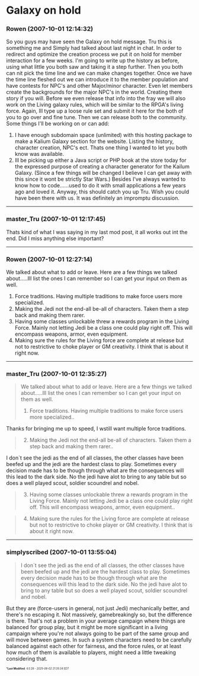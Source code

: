 # Galaxy on hold

### **Rowen** (2007-10-01 12:14:32)

So you guys may have seen the Galaxy on hold message. Tru this is something me and Simply had talked about last night in chat. In order to redirect and optimize the creation process we put it on hold for member interaction for a few weeks.
I'm going to write up the history as before, using what little you both saw and taking it a step further. Then you both can nit pick the time line and we can make changes together. Once we have the time line fleshed out we can introduce it to the member population and have contests for NPC's and other Major/minor character. Even let members create the backgrounds for the major NPC's in the world. Creating there story if you will.
Before we even release that info into the fray we will also work on the Living galaxy rules, which will be similar to the RPGA's living force. Again, Ill type up a loose rule set and submit it here for the both of you to go over and fine tune. Then we can release both to the community.
Some things I'll be working on or can add:
1. I have enough subdomain space (unlimited) with this hosting package to make a Kalium Galaxy section for the website. Listing the history, character creation, NPC's ect. Thats one thing I wanted to let you both know was available.
2. Ill be picking up either a Java script or PHP book at the store today for the expressed purpose of creating a character generator for the Kailum Galaxy. (Since a few things will be changed I believe I can get away with this since it wont be strictly Star Wars.) Besides I've always wanted to know how to code......used to do it with small applications a few years ago and loved it.
Anyway, this should catch you up Tru. Wish you could have been there with us. It was definitely an impromptu discussion.

---

### **master_Tru** (2007-10-01 12:17:45)

Thats kind of what I was saying in my last mod post, it all works out int the end. Did I miss anything else important?

---

### **Rowen** (2007-10-01 12:27:14)

We talked about what to add or leave. Here are a few things we talked about.....Ill list the ones I can remember so I can get your input on them as well.
1. Force traditions. Having multiple traditions to make force users more specialized.
2. Making the Jedi not the end-all be-all of characters. Taken them a step back and making them rarer.
3. Having some classes unlockable threw a rewards program in the Living Force. Mainly not letting Jedi be a class one could play right off. This will encompass weapons, armor, even equipment.
4. Making sure the rules for the Living force are complete at release but not to restrictive to choke player or GM creativity.
I think that is about it right now.

---

### **master_Tru** (2007-10-01 12:35:27)

> We talked about what to add or leave. Here are a few things we talked about&#8230;..Ill list the ones I can remember so I can get your input on them as well.
> 1. Force traditions. Having multiple traditions to make force users more specialized..

Thanks for bringing me up to speed, I wstill want multiple force traditions.
> 2. Making the Jedi not the end-all be-all of characters. Taken them a step back and making them rarer..

I don`t see the jedi as the end of all classes, the other classes have been beefed up and the jedi are the hardest class to play. Sometimes every decision made has to be though through what are the consequences will this lead to the dark side. No the jedi have alot to bring to any table but so does a well played scout, soldier scoundrel and nobel.
> 3. Having some classes unlockable threw a rewards program in the Living Force. Mainly not letting Jedi be a class one could play right off. This will encompass weapons, armor, even equipment..

> 4. Making sure the rules for the Living force are complete at release but not to restrictive to choke player or GM creativity.
> I think that is about it right now.

---

### **simplyscribed** (2007-10-01 13:55:04)

> I don`t see the jedi as the end of all classes, the other classes have been beefed up and the jedi are the hardest class to play. Sometimes every decision made has to be though through what are the consequences will this lead to the dark side. No the jedi have alot to bring to any table but so does a well played scout, soldier scoundrel and nobel.

But they are (force-users in general, not just Jedi) mechanically better, and there's no escaping it. Not massively, gamebreakingly so, but the difference is there. That's not a problem in your average campaign where things are balanced for group play, but it might be more significant in a living campaign where you're not always going to be part of the same group and will move between games. In such a system characters need to be carefully balanced against each other for fairness, and the force rules, or at least how much of them is available to players, might need a little tweaking considering that.



<span style="font-size: 0.5em;">***Last Modified**: 4.0.28 - *2025-06-02 21:35:34 EDT*</span>
